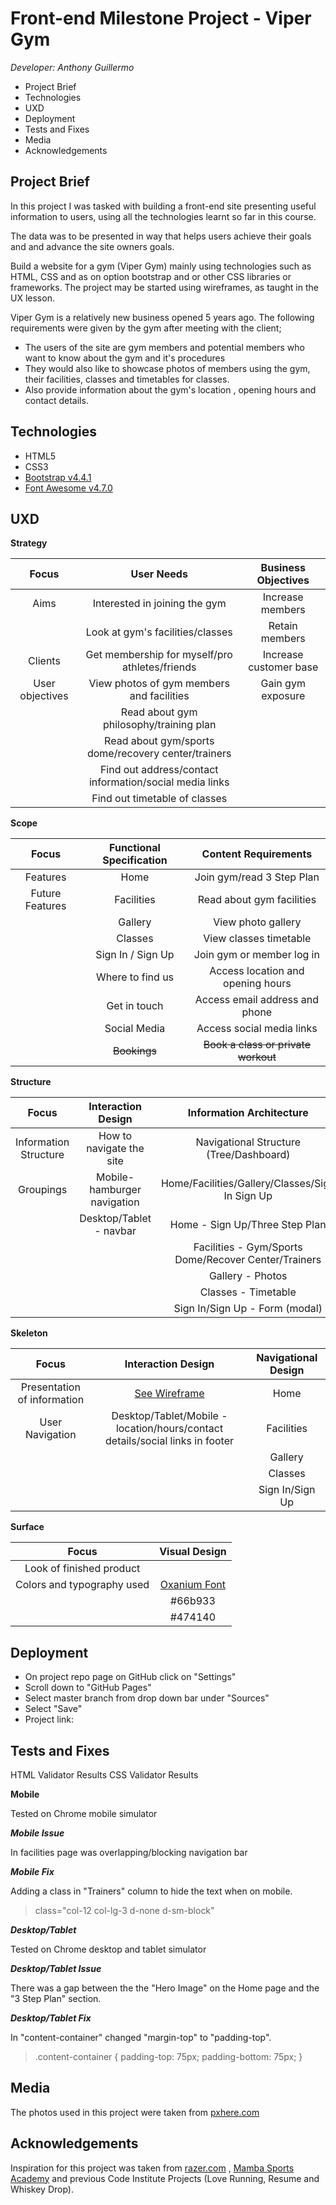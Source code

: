 
# Front-end Milestone Project - Viper Gym

*Developer: Anthony Guillermo*

 - Project Brief 
 - Technologies
 - UXD
 - Deployment
 - Tests and Fixes
 - Media
 - Acknowledgements
 

## Project Brief

In this project I was tasked with building a front-end site presenting useful information to users, using all the technologies  learnt so far in this course.

The data was to be presented in way that helps users achieve their goals and and advance the site owners goals.

Build a website for a gym (Viper Gym) mainly using technologies such as HTML, CSS and as on option bootstrap and or other CSS libraries or frameworks. The project may be started using wireframes, as taught in the UX lesson.

Viper Gym is a relatively new business opened 5 years ago. The following requirements were given by the gym after meeting with the client;

 - The users of the site are gym members and potential members who want to know about the gym and it's procedures
 - They would also like to showcase photos of members using the gym, their facilities, classes and timetables for classes.
 - Also provide information about the gym's location , opening hours and contact details.

## Technologies

 - HTML5
 - CSS3
 - [Bootstrap v4.4.1](https://getbootstrap.com/)
- [Font Awesome v4.7.0](https://fontawesome.com/v4.7.0/)

## UXD

**Strategy**

|Focus	|User Needs	|Business Objectives	|
|:------------:|:------------:|:------------:|
|Aims	|Interested in joining the gym	|Increase members	|
|	|Look at gym's facilities/classes	|Retain members	|
|Clients|Get membership for myself/pro athletes/friends| Increase customer base|
|User objectives|View photos of gym members and facilities|Gain gym exposure
|	|Read about gym philosophy/training plan|		|
|	|Read about gym/sports dome/recovery center/trainers|		|
|	|Find out address/contact information/social media links| 		|
|	|Find out timetable of classes|		|

**Scope**

|Focus	|Functional Specification	|Content Requirements	|
|:------------:|:------------:|:------------:|
|Features	|Home	|Join gym/read 3 Step Plan	|
|Future Features|Facilities	|Read about gym facilities	|
|	|Gallery	|View photo gallery|
|	|Classes	|View classes timetable|
|	|Sign In / Sign Up|Join gym or member log in|
|	|Where to find us|Access location and opening hours|
|	|Get in touch|Access email address and phone|
|	|Social Media|Access social media links|
|	|~~Bookings~~|~~Book a class or private workout~~|

**Structure**

|Focus	|Interaction Design	|Information Architecture	|
|:------------:|:------------:|:------------:|
|Information Structure	|How to navigate the site	|Navigational Structure (Tree/Dashboard)	|
|Groupings|Mobile- hamburger navigation|Home/Facilities/Gallery/Classes/Sign In Sign Up|
|	|Desktop/Tablet - navbar|Home - Sign Up/Three Step Plan	|	
|	|	|Facilities - Gym/Sports Dome/Recover Center/Trainers|
|	|	|Gallery - Photos|
|	|	|Classes - Timetable|
|	|	|Sign In/Sign Up - Form (modal)|

**Skeleton**

|Focus	|Interaction Design	|Navigational Design	|
|:------------:|:------------:|:------------:|
|Presentation of information|[See Wireframe](https://github.com/anthonybguillermo/frontend-project/blob/master/frontend-project/wireframe/wireframe-vipergym.pdf)|Home|
|User Navigation|Desktop/Tablet/Mobile - location/hours/contact details/social links in footer|Facilities
|	|	|Gallery|
|	|	|Classes|
|	|	|Sign In/Sign Up|

**Surface**

|Focus	|Visual Design	|
|:------------:|:------------:|
|Look of finished product|	|
|Colors and typography used|[Oxanium Font](https://fonts.googleapis.com/css?family=Oxanium&display=swap)	|
|	|#66b933	|
|	|#474140|

## Deployment

 - On project repo page on GitHub click on "Settings"
 - Scroll  down to "GitHub Pages"
 - Select master branch from drop down bar under "Sources"
 - Select "Save"
 - Project link: 

## Tests and Fixes

HTML Validator Results
CSS Validator Results

**Mobile** 

Tested on Chrome mobile simulator

***Mobile Issue***

In facilities page was overlapping/blocking navigation bar

***Mobile Fix***

Adding a class in "Trainers" column to hide the text when on mobile.

> class="col-12 col-lg-3 d-none d-sm-block"

***Desktop/Tablet***

Tested on Chrome desktop and tablet simulator

***Desktop/Tablet Issue***

There was a gap between the the "Hero Image" on the Home page and the "3 Step Plan" section. 

***Desktop/Tablet Fix***

In "content-container" changed "margin-top" to "padding-top".

> .content-container {
padding-top: 75px;
padding-bottom: 75px;
}

## Media

The photos used in this project were taken from [pxhere.com](pxhere.com)

## Acknowledgements

Inspiration for this project was taken from [razer.com](razer.com) , [Mamba Sports Academy](https://mambasportsacademy.com/) and previous Code Institute Projects (Love Running, Resume and Whiskey Drop).
              

